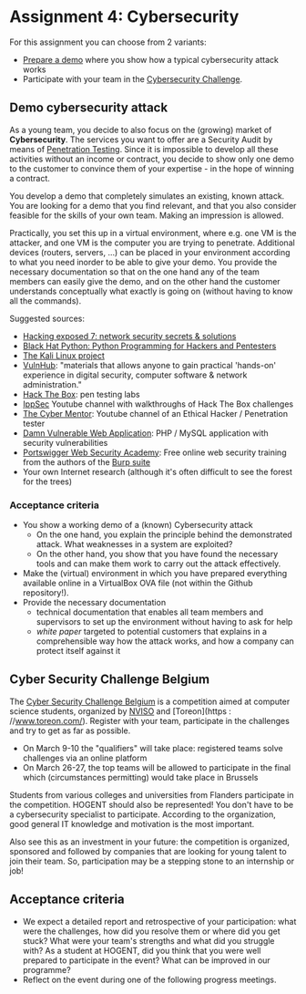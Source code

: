 # Assignment 4: Cybersecurity

For this assignment you can choose from 2 variants:

- [Prepare a demo](#demo-cybersecurity-attack) where you show how a typical cybersecurity attack works
- Participate with your team in the [Cybersecurity Challenge](#cyber-security-challenge-belgium).

## Demo cybersecurity attack

As a young team, you decide to also focus on the (growing) market of **Cybersecurity**. The services you want to offer are a Security Audit by means of [Penetration Testing](https://en.wikipedia.org/wiki/Penetration_test). Since it is impossible to develop all these activities without an income or contract, you decide to show only one demo to the customer to convince them of your expertise - in the hope of winning a contract.

You develop a demo that completely simulates an existing, known attack. You are looking for a demo that you find relevant, and that you also consider feasible for the skills of your own team. Making an impression is allowed.

Practically, you set this up in a virtual environment, where e.g. one VM is the attacker, and one VM is the computer you are trying to penetrate. Additional devices (routers, servers, ...) can be placed in your environment according to what you need inorder to be able to give your demo. You provide the necessary documentation so that on the one hand any of the team members can easily give the demo, and on the other hand the customer understands conceptually what exactly is going on (without having to know all the commands).

Suggested sources:

- [Hacking exposed 7: network security secrets & solutions](https://www.unicat.be/uniCat?query=sysid:30316845)
- [Black Hat Python: Python Programming for Hackers and Pentesters](https://www.unicat.be/uniCat?query=sysid:53596815)
- [The Kali Linux project](https://www.kali.org/penetration-testing-with-kali-linux/)
- [VulnHub](https://www.vulnhub.com/): "materials that allows anyone to gain practical 'hands-on' experience in digital security, computer software & network administration."
- [Hack The Box](https://www.hackthebox.eu/): pen testing labs
- [IppSec](https://www.youtube.com/channel/UCa6eh7gCkpPo5XXUDfygQQA) Youtube channel with walkthroughs of Hack The Box challenges
- [The Cyber ​​Mentor](https://www.youtube.com/channel/UC0ArlFuFYMpEewyRBzdLHiw): Youtube channel of an Ethical Hacker / Penetration tester
- [Damn Vulnerable Web Application](http://www.dvwa.co.uk/): PHP / MySQL application with security vulnerabilities
- [Portswigger Web Security Academy](https://portswigger.net/web-security): Free online web security training from the authors of the [Burp suite](https://portswigger.net/burp)
- Your own Internet research (although it's often difficult to see the forest for the trees)

### Acceptance criteria

- You show a working demo of a (known) Cybersecurity attack
    - On the one hand, you explain the principle behind the demonstrated attack. What weaknesses in a system are exploited?
    - On the other hand, you show that you have found the necessary tools and can make them work to carry out the attack effectively.
- Make the (virtual) environment in which you have prepared everything available online in a VirtualBox OVA file (not within the Github repository!).
- Provide the necessary documentation
    - technical documentation that enables all team members and supervisors to set up the environment without having to ask for help
    - *white paper* targeted to potential customers that explains in a comprehensible way how the attack works, and how a company can protect itself against it

## Cyber ​​Security Challenge Belgium

The [Cyber ​​Security Challenge Belgium](https://www.cybersecuritychallenge.be/) is a competition aimed at computer science students, organized by [NVISO](https://www.nviso.eu/) and [Toreon](https : //www.toreon.com/). Register with your team, participate in the challenges and try to get as far as possible.

- On March 9-10 the "qualifiers" will take place: registered teams solve challenges via an online platform
- On March 26-27, the top teams will be allowed to participate in the final which (circumstances permitting) would take place in Brussels

Students from various colleges and universities from Flanders participate in the competition. HOGENT should also be represented! You don't have to be a cybersecurity specialist to participate. According to the organization, good general IT knowledge and motivation is the most important.

Also see this as an investment in your future: the competition is organized, sponsored and followed by companies that are looking for young talent to join their team. So, participation may be a stepping stone to an internship or job!

## Acceptance criteria

- We expect a detailed report and retrospective of your participation: what were the challenges, how did you resolve them or where did you get stuck? What were your team's strengths and what did you struggle with? As a student at HOGENT, did you think that you were well prepared to participate in the event? What can be improved in our programme?
- Reflect on the event during one of the following progress meetings.
